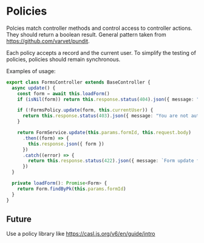 # Policies

Polcies match controller methods and control access to controller actions. They should return a boolean result. General pattern taken from https://github.com/varvet/pundit.

Each policy accepts a record and the current user. To simplify the testing of policies, policies should remain synchronous.

Examples of usage:

```typescript
export class FormsController extends BaseController {
  async update() {
    const form = await this.loadForm()
    if (isNil(form)) return this.response.status(404).json({ message: "Form not found." })

    if (!FormsPolicy.update(form, this.currentUser)) {
      return this.response.status(403).json({ message: "You are not authorized to view this form." })
    }

    return FormService.update(this.params.formId, this.request.body)
      .then((form) => {
        this.response.json({ form })
      })
      .catch((error) => {
        return this.response.status(422).json({ message: `Form update failed: ${error}` })
      })
  }

  private loadForm(): Promise<Form> {
    return Form.findByPk(this.params.formId)
  }
}
```

## Future

Use a policy library like https://casl.js.org/v6/en/guide/intro
